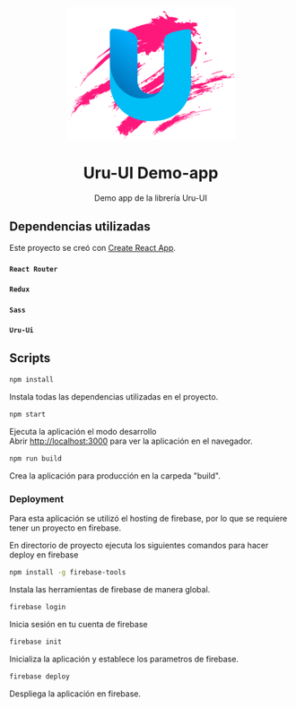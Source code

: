 <p align="center">
  <a href="">
    <img width="300" src="./src/Assets/img/logoWeb.png">
  </a>
</p>

<h1 align="center">Uru-UI Demo-app</h1>

<div align="center"> 
  
  Demo app de la librería Uru-UI

</div>

## Dependencias utilizadas

Este proyecto se creó con [Create React App](https://github.com/facebook/create-react-app).

#### `React Router`

#### `Redux`

#### `Sass`

#### `Uru-Ui`

## Scripts

```bash
npm install
```
Instala todas las dependencias utilizadas en el proyecto.

```bash
npm start
```
Ejecuta la aplicación el modo desarrollo<br />
Abrir [http://localhost:3000](http://localhost:3000) para ver la aplicación en el navegador.

```bash
npm run build
```
Crea la aplicación para producción en la carpeda "build".

### Deployment

Para esta aplicación se utilizó el hosting de firebase, por lo que se requiere tener un proyecto en firebase.

En directorio de proyecto ejecuta los siguientes comandos para hacer deploy en firebase

```bash
npm install -g firebase-tools
```
Instala las herramientas de firebase de manera global.

```bash
firebase login
```
Inicia sesión en tu cuenta de firebase

```bash
firebase init
```
Inicializa la aplicación y establece los parametros de firebase.

```bash
firebase deploy
```
Despliega la aplicación en firebase.
